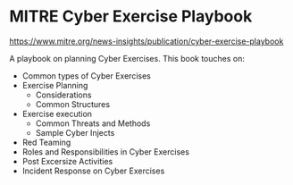 # MITRE Cyber Exercise Playbook
https://www.mitre.org/news-insights/publication/cyber-exercise-playbook

A playbook on planning Cyber Exercises. This book touches on:
- Common types of Cyber Exercises
- Exercise Planning
    - Considerations
    - Common Structures
- Exercise execution
    - Common Threats and Methods
    - Sample Cyber Injects
- Red Teaming
- Roles and Responsibilities in Cyber Exercises
- Post Excersize Activities
- Incident Response on Cyber Exercises